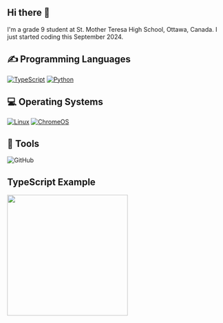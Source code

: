 ## Hi there 👋

<!--
**ella-an2/ella-an2** is a ✨ _special_ ✨ repository because its `README.md` (this file) appears on your GitHub profile.

Here are some ideas to get you started:

- 🔭 I’m currently working on ...
- 🌱 I’m currently learning ...
- 👯 I’m looking to collaborate on ...
- 🤔 I’m looking for help with ...
- 💬 Ask me about ...
- 📫 How to reach me: ...
- 😄 Pronouns: ...
- ⚡ Fun fact: ...
-->
I'm a grade 9 student at St. Mother Teresa High School, Ottawa, Canada. I just started coding this September 2024.


<h2>✍ Programming Languages</h2>
<p>
  <a href="https://github.com/ella-an2?tab=repositories"><img alt="TypeScript" src="https://img.shields.io/badge/TypeScript-%23007ACC.svg?logo=TypeScript&logoColor=white"></a>
  <a href="https://github.com/ella-an2?tab=repositories"><img alt="Python" src="https://img.shields.io/badge/Python-14354C.svg?logo=python&logoColor=white"></a>
</p>


<h2>💻 Operating Systems</h2>
<p>
  <a href="https://linux.org/"><img src="https://img.shields.io/badge/Linux-FCC624?logo=linux&logoColor=white" alt="Linux"></a>
  <a href="https://www.google.com/intl/en_ca/chromebook/chrome-os/"><img src="https://img.shields.io/badge/chrome%20os-3d89fc?logo=google%20chrome&logoColor=white" alt="ChromeOS"></a>
</p>

## 🔧 Tools
  ![GitHub](https://img.shields.io/badge/github-%23121011.svg?style=for-the-badge&logo=github&logoColor=white)


## TypeScript Example
<div>
  <a href="https://github.com/ella-an2/TEJ2O-Unit-2-06B-ella-an2/blob/main/main.ts" target="_blank"><img src="https://media.giphy.com/media/Vuw9m5wXviFIQ/source.gif" width="280" height="auto" /></a>
</div>
